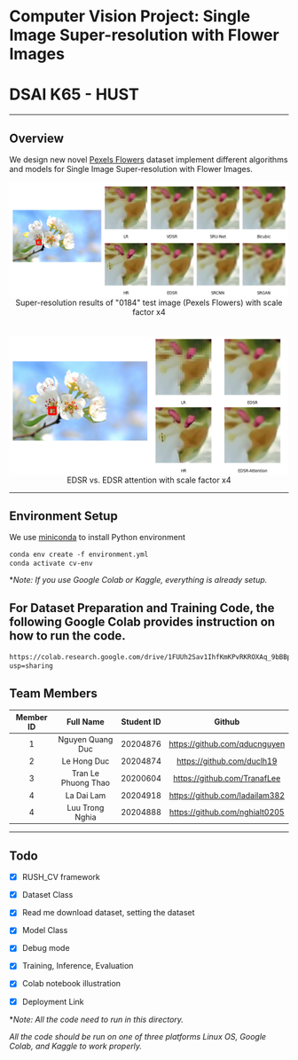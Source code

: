 # Computer Vision Project: Single Image Super-resolution with Flower Images
# DSAI K65 - HUST

---
## Overview

We design new novel [Pexels Flowers](https://www.kaggle.com/datasets/alas123dc/pexels-flowers-dataset-official) dataset implement different algorithms and models for Single Image Super-resolution with Flower Images.




<span class="img_container center" style="display: block;">
    <img alt="test" src="examples/github/0184x4-figure.png" style="display:block; margin-left: auto; margin-right: auto;" title="caption" />
    <span class="img_caption" style="display: block; text-align: center;">Super-resolution results of "0184" test image (Pexels Flowers) with scale factor x4</span>
</span>

</br>
</br>



<span class="img_container center" style="display: block;">
    <img alt="test" src="examples/github/0184x4-attention-figure.png" style="display:block; margin-left: auto; margin-right: auto;" title="caption" />
    <span class="img_caption" style="display: block; text-align: center;">EDSR vs. EDSR attention with scale factor x4</span>
</span>


---

## Environment Setup

We use [miniconda](https://docs.conda.io/en/latest/miniconda.html) to install Python environment 

```
conda env create -f environment.yml
conda activate cv-env
```

**Note: If you use Google Colab or Kaggle, everything is already setup.*



## For Dataset Preparation and Training Code, the following Google Colab provides instruction on how to run the code.

```
https://colab.research.google.com/drive/1FUUh2Sav1IhfKmKPvRKROXAq_9bBBp6A?usp=sharing
```

## Team Members

| Member ID | Full Name       | Student ID    |  Github|
| :--:|    :---:              |   :---:       | :---:|
| 1   | Nguyen Quang Duc      | 20204876      |https://github.com/qducnguyen|
| 2   | Le Hong Duc           | 20204874      |https://github.com/duclh19 |
| 3   | Tran Le Phuong Thao   | 20200604      |https://github.com/TranafLee |
| 4   | La Dai Lam            | 20204918      |https://github.com/ladailam382 |
| 4   | Luu Trong Nghia       | 20204888      |https://github.com/nghialt0205 |

---
## Todo

- [x] RUSH_CV framework
- [x] Dataset Class
- [x] Read me download dataset, setting the dataset
- [x] Model Class
- [x] Debug mode
- [x] Training, Inference, Evaluation
- [x] Colab notebook illustration
- [x] Deployment Link


**Note: All the code need to run in this directory.* 

*All the code should be run on one of three platforms Linux OS, Google Colab, and Kaggle to work properly.*